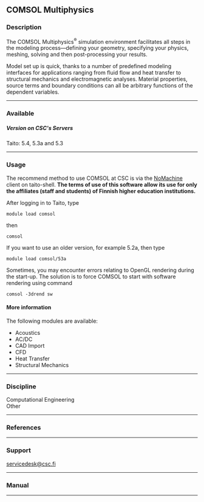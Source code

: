 ## COMSOL Multiphysics

### Description

The COMSOL Multiphysics<sup>®</sup> simulation environment facilitates
all steps  in the modeling process—defining  your geometry, specifying
your physics, meshing, solving and then post-processing your results.

Model  set up  is quick,  thanks to  a number  of predefined  modeling
interfaces for applications ranging from  fluid flow and heat transfer
to  structural   mechanics  and  electromagnetic   analyses.  Material
properties, source terms and boundary  conditions can all be arbitrary
functions of the dependent variables.

------------------------------------------------------------------------

### Available

##### Version on CSC's Servers

Taito: 5.4, 5.3a and 5.3

------------------------------------------------------------------------

### Usage

The  recommend method  to use  COMSOL at  CSC is  via the  [NoMachine]
client on taito-shell. **The  terms of use of this  software allow its
use for  only the  affiliates (staff and  students) of  Finnish higher
education institutions.**

After logging in to Taito, type

    module load comsol 

then

    comsol

If you want to use an older version, for example 5.2a, then type

    module load comsol/53a

Sometimes,  you  may encounter  errors  relating  to OpenGL  rendering
during the  start-up. The solution  is to  force COMSOL to  start with
software rendering using command

    comsol -3drend sw

#### More information

The following modules are available:

-   Acoustics
-   AC/DC
-   CAD Import
-   CFD
-   Heat Transfer
-   Structural Mechanics

------------------------------------------------------------------------

### Discipline

Computational Engineering  
Other  

------------------------------------------------------------------------

### References

------------------------------------------------------------------------

### Support

servicedesk@csc.fi

------------------------------------------------------------------------

### Manual

------------------------------------------------------------------------

  [NoMachine]: https://research.csc.fi/-/nomachine
